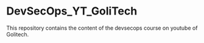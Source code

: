 # DevSecOps_YT_GoliTech
This repository contains the content of the devsecops course on youtube of Golitech.
